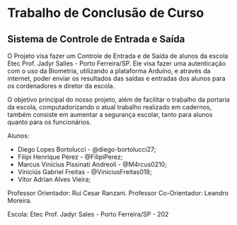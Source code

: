 # Trabalho de Conclusão de Curso

## Sistema de Controle de Entrada e Saída

O Projeto visa fazer um Controle de Entrada e de Saída de alunos da escola Etec Prof. Jadyr Salles - Porto Ferreira/SP. Ele visa fazer uma autenticação com o uso da Biometria, utilizando a plataforma Arduíno, e através da internet, poder enviar os resultados das saídas e entradas dos alunos para os cordenadores e diretor da escola.

O objetivo principal do nosso projeto, além de facilitar o trabalho da portaria da escola, computadorizando o atual trabalho realizado em cadernos, também consiste em aumentar a segurança escolar, tanto para alunos quanto para os funcionários.


Alunos:
* Diego Lopes Bortolucci - @diego-bortolucci27;
* Filipi Henrique Pérez - @FilipiPerez;
* Marcus Vinícius Pissinati Andreoli - @M4rcus0210;
* Viniciús Gabriel Freitas - @ViniciusFreitas018;
* Vítor Adrian Alves Vieira;

Professor Orientador: Rui Cesar Ranzani.
Professor Co-Orientador: Leandro Moreira.

Escola: Etec Prof. Jadyr Sales - Porto Ferreira/SP - 202